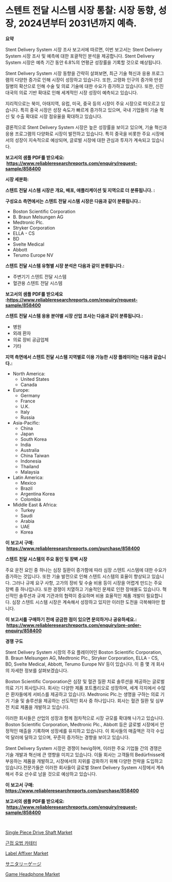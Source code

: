 <p><h1>스텐트 전달 시스템 시장 통찰: 시장 동향, 성장, 2024년부터 2031년까지 예측.</h1></p><p><strong>요약</strong></p>
<p><p>Stent Delivery System 시장 조사 보고서에 따르면, 이번 보고서는 Stent Delivery System 시장 조사 및 예측에 대한 포괄적인 분석을 제공합니다. Stent Delivery System 시장은 예측 기간 동안 6.8%의 연평균 성장률을 기록할 것으로 예상됩니다.</p><p>Stent Delivery System 시장 동향을 간략히 살펴보면, 최근 기술 혁신과 응용 프로그램의 다양한 증가로 인해 시장이 성장하고 있습니다. 또한, 고령화 인구의 증가와 만성 질병의 확산으로 인해 수술 및 의료 기술에 대한 수요가 증가하고 있습니다. 또한, 신진 대국의 의료 기반 확대로 인해 세계적인 시장 성장이 예측되고 있습니다.</p><p>지리적으로는 북미, 아태지역, 유럽, 미국, 중국 등의 시장이 주요 시장으로 떠오르고 있습니다. 특히 중국 시장은 성장 속도가 빠르게 증가하고 있으며, 국내 기업들의 기술 혁신 및 수출 확대로 시장 점유율을 확대하고 있습니다.</p><p>결론적으로 Stent Delivery System 시장은 높은 성장률을 보이고 있으며, 기술 혁신과 응용 프로그램의 다양화로 시장이 발전하고 있습니다. 특히 중국을 비롯한 주요 시장에서의 성장이 지속적으로 예상되며, 글로벌 시장에 대한 관심과 투자가 계속되고 있습니다.</p></p>
<p><strong>보고서의 샘플 PDF를 받으세요: &nbsp;<a href="https://www.reliableresearchreports.com/enquiry/request-sample/858400">https://www.reliableresearchreports.com/enquiry/request-sample/858400</a></strong></p>
<p><strong>시장 세분화:</strong></p>
<p><strong> 스텐트 전달 시스템 시장은 개요, 배포, 애플리케이션 및 지역으로 더 분류됩니다. :</strong></p>
<p><strong>구성요소 측면에서는 스텐트 전달 시스템 시장은 다음과 같이 분류됩니다.:</strong></p>
<p><ul><li>Boston Scientific Corporation</li><li>B. Braun Melsungen AG</li><li>Medtronic Plc.</li><li>Stryker Corporation</li><li>ELLA - CS</li><li>BD</li><li>Svelte Medical</li><li>Abbott</li><li>Terumo Europe NV</li></ul></p>
<p><strong> 스텐트 전달 시스템 유형별 시장 분석은 다음과 같이 분류됩니다.:</strong></p>
<p><ul><li>주변기기 스텐트 전달 시스템</li><li>혈관용 스텐트 전달 시스템</li></ul></p>
<p><strong>보고서의 샘플 PDF를 받으세요 :<a href="https://www.reliableresearchreports.com/enquiry/request-sample/858400">https://www.reliableresearchreports.com/enquiry/request-sample/858400</a></strong></p>
<p><strong> 스텐트 전달 시스템 응용 분야별 시장 산업 조사는 다음과 같이 분류됩니다.:</strong></p>
<p><ul><li>병원</li><li>외래 환자</li><li>의료 장비 공급업체</li><li>기타</li></ul></p>
<p><strong>지역 측면에서 스텐트 전달 시스템 지역별로 이용 가능한 시장 플레이어는 다음과 같습니다.:</strong></p>
<p><ul>
    <li>
        North America:
        <ul>
            <li>United States</li>
            <li>Canada</li>
        </ul>
    </li>
    <li>
        Europe:
        <ul>
            <li>Germany</li>
            <li>France</li>
            <li>U.K.</li>
            <li>Italy</li>
            <li>Russia</li>
        </ul>
    </li>
    <li>
        Asia-Pacific:
        <ul>
            <li>China</li>
            <li>Japan</li>
            <li>South Korea</li>
            <li>India</li>
            <li>Australia</li>
            <li>China Taiwan</li>
            <li>Indonesia</li>
            <li>Thailand</li>
            <li>Malaysia</li>
        </ul>
    </li>
    <li>
        Latin America:
        <ul>
            <li>Mexico</li>
            <li>Brazil</li>
            <li>Argentina Korea</li>
            <li>Colombia</li>
        </ul>
    </li>
    <li>
        Middle East & Africa:
        <ul>
            <li>Turkey</li>
            <li>Saudi</li>
            <li>Arabia</li>
            <li>UAE</li>
            <li>Korea</li>
        </ul>
    </li>
    </ul></p>
<p><strong>이 보고서 구매: &nbsp;<a href="https://www.reliableresearchreports.com/purchase/858400">https://www.reliableresearchreports.com/purchase/858400</a></strong></p>
<p><strong>스텐트 전달 시스템의 주요 동인 및 장벽 시장</strong></p>
<p><p>주요 운전 요인 중 하나는 심장 질환이 증가함에 따라 심장 스텐트 시스템에 대한 수요가 증가하는 것입니다. 또한 기술 발전으로 인해 스텐트 시스템의 효율이 향상되고 있습니다. 그러나 규제 요구 사항, 고가의 장비 및 수술 비용 등이 시장을 어렵게 만드는 주요 장벽 중 하나입니다. 또한 경쟁이 치열하고 기술적인 문제로 인한 장애물도 있습니다. 혁신적인 솔루션과 규제 기관과의 협력이 중요하며 비용 효율적인 제품 개발이 필요합니다. 심장 스텐트 시스템 시장은 계속해서 성장하고 있지만 이러한 도전을 극복해야만 합니다.</p></p>
<p><strong>이 보고서를 구매하기 전에 궁금한 점이 있으면 문의하거나 공유하세요.: &nbsp;<a href="https://www.reliableresearchreports.com/enquiry/pre-order-enquiry/858400">https://www.reliableresearchreports.com/enquiry/pre-order-enquiry/858400</a></strong></p>
<p><strong>경쟁 구도</strong></p>
<p><p>Stent Delivery System 시장의 주요 플레이어인 Boston Scientific Corporation, B. Braun Melsungen AG, Medtronic Plc., Stryker Corporation, ELLA - CS, BD, Svelte Medical, Abbott, Terumo Europe NV 등이 있습니다. 이 중 몇 개 회사의 자세한 정보를 살펴보겠습니다.</p><p>Boston Scientific Corporation은 심장 및 혈관 질환 치료 솔루션을 제공하는 글로벌 의료 기기 회사입니다. 회사는 다양한 제품 포트폴리오로 성장하며, 세계 각지에서 수많은 환자들에게 서비스를 제공하고 있습니다. Medtronic Plc.는 생명을 구하는 의료 기기 기술 및 솔루션을 제공하는 선도적인 회사 중 하나입니다. 회사는 혈관 질환 및 심부전 치료 제품을 개발하고 있습니다.</p><p>이러한 회사들은 산업의 성장과 함께 점차적으로 시장 규모를 확대해 나가고 있습니다. Boston Scientific Corporation, Medtronic Plc., Abbott 등은 글로벌 시장에서 안정적인 매출을 기록하며 성장세를 유지하고 있습니다. 이 회사들의 매출액은 각각 수십억 달러에 달하고 있으며, 꾸준히 증가하는 경향을 보이고 있습니다.</p><p>Stent Delivery System 시장은 경쟁이 hevig하며, 이러한 주요 기업들 간의 경쟁은 기술 개발과 혁신에 큰 영향을 미치고 있습니다. 이들 회사는 고객들의 Bedürfnisse에 부응하는 제품을 개발하고, 시장에서의 지위를 강화하기 위해 다양한 전략을 도입하고 있습니다.전문가들은 이러한 회사들이 글로벌 Stent Delivery System 시장에서 계속해서 주요 선수로 남을 것으로 예상하고 있습니다.</p></p>
<p><strong>이 보고서 구매: &nbsp; <a href="https://www.reliableresearchreports.com/purchase/858400">https://www.reliableresearchreports.com/purchase/858400</a></strong></p>
<p><strong>보고서의 샘플 PDF를 받으세요: &nbsp;<a href="https://www.reliableresearchreports.com/enquiry/request-sample/858400">https://www.reliableresearchreports.com/enquiry/request-sample/858400</a></strong><strong></strong></p>
<p>&nbsp;</p>
<p><p><a href="https://issuu.com/reportprime-2/docs/single-piece-drive-shaft-market-size-2030.pptx">Single Piece Drive Shaft Market</a></p><p><a href="https://github.com/ZacharyScthmitt4465/Market-Research-Report-List-1/blob/main/66991269772.md">근접 요법 카테터</a></p><p><a href="https://view.publitas.com/reportprime-1/label-affixer-market-offers-provide-insightful-data-for-the-time-period-from-2024-to-2031-and-also-provide-analysis-based-on-application-type-and-region/">Label Affixer Market</a></p><p><a href="https://github.com/ycmtqqhvk3273/Market-Research-Report-List-1/blob/main/693737410601.md">サニタリーゲージ</a></p><p><a href="https://github.com/YashRP12/Market-Research-Report-List-3/blob/main/game-headphone-market.md">Game Headphone Market</a></p></p>